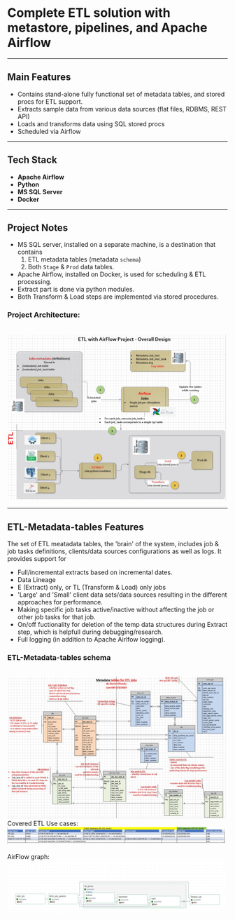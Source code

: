 # Complete ETL solution with metastore, pipelines, and Apache Airflow

---
## Main Features

- Contains stand-alone fully functional set of metadata tables, and stored procs for ETL support.
- Extracts sample data from various data sources (flat files, RDBMS, REST API)
- Loads and transforms data using SQL stored procs
- Scheduled via Airflow

---

## Tech Stack

- **Apache Airflow**
- **Python**
- **MS SQL Server**
- **Docker** 

---

## Project Notes

- MS SQL server, installed on a separate machine, is a destination that contains 
  1. ETL metadata tables (metadata `schema`)
  2. Both `Stage` & `Prod` data tables.
- Apache Airflow, installed on Docker, is used for scheduling & ETL processing.
- Extract part is done via python modules.
- Both Transform & Load steps are implemented via stored procedures.
  
### Project Architecture: 
<br/>
<img src="diagrams/Project-architecture.jpg" alt="Example" width="500" hight="300"/>

---

## ETL-Metadata-tables Features

The set of ETL meatadata tables, the 'brain' of the system, includes job & job tasks definitions, clients/data sources configurations as well as logs.
It provides support for 
- Full/incremental extracts based on incremental dates.
- Data Lineage
- E (Extract) only, or TL (Transform & Load) only jobs
- 'Large' and 'Small' client data sets/data sources resulting  in the different approaches for performance.
- Making specific job tasks active/inactive without affecting the job or other job tasks for that job.
- On/off fuctionality for deletion of the temp data structures during Extract step, which is helpfull during debugging/research.
- Full logging (in addition to Apache Airlfow logging).

### ETL-Metadata-tables schema 
<br/>
<img src="diagrams/metadata-db-schema.jpg" alt="Example" width="500" hight="300"/>
<br/>
Covered ETL Use cases:
<br/>
<img src="diagrams/Covered-ETL-Use-cases2.jpg" alt="Example" width="500" hight="100"/>
<br/><br/>
AirFlow graph:
<br/>
<img src="diagrams/Airflow-graph.jpg" alt="Example" width="500" hight="300"/>

